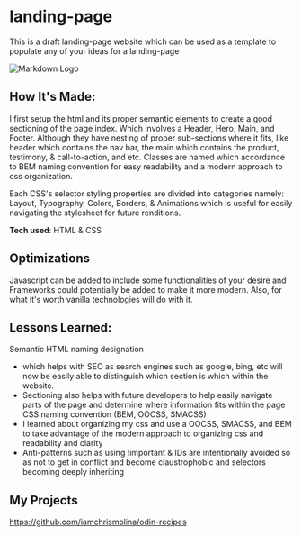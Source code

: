 # landing-page

This is a draft landing-page website which can be used as a template to populate any of your ideas for a landing-page

![Markdown Logo](https://cdn.statically.io/gh/TheOdinProject/curriculum/81a5d553f4073e593d23a6ab00d50eef8620796d/foundations/html_css/project/imgs/01.png
)

## How It's Made:

I first setup the html and its proper semantic elements to create a good sectioning of the page index. Which involves a Header, Hero, Main, and Footer. Although they have nesting of proper sub-sections where it fits, like header which contains the nav bar, the main which contains the product, testimony, & call-to-action, and etc. Classes are named which accordance to BEM naming convention for easy readability and a modern approach to css organization.

Each CSS's selector styling properties are divided into categories namely:
Layout, Typography, Colors, Borders, & Animations which is useful for easily navigating the stylesheet for future renditions.

**Tech used**: HTML & CSS

## Optimizations

Javascript can be added to include some functionalities of your desire and Frameworks could potentially be added to make it more modern. Also, for what it's worth vanilla technologies will do with it.

## Lessons Learned:

Semantic HTML naming designation

- which helps with SEO as search engines such as google, bing, etc will now be easily able to distinguish which section is which within the website.
- Sectioning also helps with future developers to help easily navigate parts of the page and determine where information fits within the page
  CSS naming convention (BEM, OOCSS, SMACSS)
- I learned about organizing my css and use a OOCSS, SMACSS, and BEM to take advantage of the modern approach to organizing css and readability and clarity
- Anti-patterns such as using !important & IDs are intentionally avoided so as not to get in conflict and become claustrophobic and selectors becoming deeply inheriting

## My Projects

https://github.com/iamchrismolina/odin-recipes
